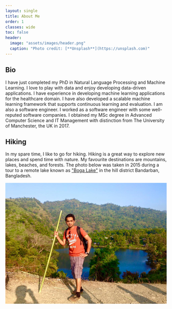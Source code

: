 ```yaml
---
layout: single
title: About Me
order: 1
classes: wide
toc: false
header:
  image: "assets/images/header.png"
  caption: "Photo credit: [**Unsplash**](https://unsplash.com)"
---
```

## Bio
I have just completed my PhD in Natural Language Processing and Machine Learning. I love to play with data and enjoy 
developing data-driven applications. I have experience in developing machine learning applications for the healthcare 
domain. I have also developed a scalable machine learning framework that supports continuous learning and evaluation. I 
am also a software engineer. I worked as a software engineer with some well-reputed software companies. I obtained 
my MSc degree in Advanced Computer Science and IT Management with distinction from The University of Manchester,
the UK in 2017.

## Hiking 
In my spare time, I like to go for hiking. Hiking is a great way to explore new places and spend time with nature. 
My favourite destinations are mountains, lakes, beaches, and forests. The photo below was taken in 2015 during a tour to 
a remote lake known as ["Boga Lake"](https://en.wikipedia.org/wiki/Bagakain_Lake)  in the hill district Bandarban, Bangladesh. 

![](assets/images/travel.jpg)
